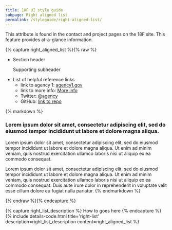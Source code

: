 ```yaml
---
title: 18F UI style guide
subpage: Right aligned list
permalink: /styleguide/right-aligned-list/
---
```


This attribute is found in the contact and project pages on the 18F site. This feature provides at-a-glance information. 

{% capture right_aligned_list %}{% raw %}
<div class="usa-grid-full usa-grid-reversed">
<aside class="usa-grid usa-section usa-grid-reversed-right usa-width-one-third section-info section-info-gray">
  <ul>
    <li class="section-info-list-item">
      <div class="section-info-header">Section header</div>
      <p>Supporting subheader</p>
    </li>
    <li class="section-info-list-item">
      <div class="section-info-header">List of helpful reference links</div>
      <ul>
        <li>link to agency 1: <a href="">agency1.gov</a></li>
        <li>link to more info: <a href="">More info</a></li>
        <li>Twitter: <a href="">@agency</a></li>
        <li>GitHub: <a href="">link to repo</a></li>
      </ul>
    </li>
  </ul>
</aside>
<div class="usa-grid usa-section usa-width-two-thirds">

{% markdown %}

### Lorem ipsum dolor sit amet, consectetur adipiscing elit, sed do eiusmod tempor incididunt ut labore et dolore magna aliqua.

Lorem ipsum dolor sit amet, consectetur adipiscing elit, sed do eiusmod tempor incididunt ut labore et dolore magna aliqua. Ut enim ad minim veniam, quis nostrud exercitation ullamco laboris nisi ut aliquip ex ea commodo consequat. 

Lorem ipsum dolor sit amet, consectetur adipiscing elit, sed do eiusmod tempor incididunt ut labore et dolore magna aliqua. Ut enim ad minim veniam, quis nostrud exercitation ullamco laboris nisi ut aliquip ex ea commodo consequat. Duis aute irure dolor in reprehenderit in voluptate velit esse cillum dolore eu fugiat nulla pariatur. 
{% endmarkdown %}

{% endraw %}{% endcapture %}

{% capture right_list_description %}
How to goes here
{% endcapture %}
{% include details-code.html
   title='right-list'
   description=right_list_description
   content=right_aligned_list
%}
